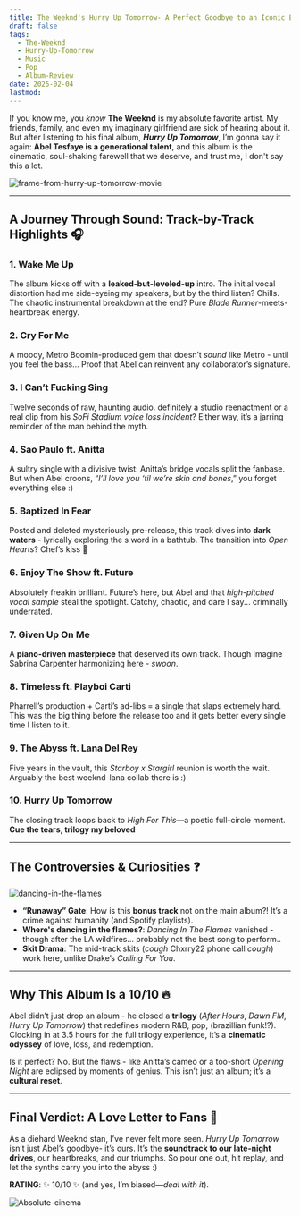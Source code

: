 ```yaml
---
title: The Weeknd's Hurry Up Tomorrow- A Perfect Goodbye to an Iconic Era
draft: false
tags:
  - The-Weeknd
  - Hurry-Up-Tomorrow
  - Music
  - Pop
  - Album-Review
date: 2025-02-04
lastmod:
---
```

If you know me, you *know* **The Weeknd** is my absolute favorite artist. My friends, family, and even my imaginary girlfriend are sick of hearing about it. But after listening to his final album, ***Hurry Up Tomorrow***, I’m gonna say it again: **Abel Tesfaye is a generational talent**, and this album is the cinematic, soul-shaking farewell that we deserve, and trust me, I don't say this a lot.

![frame-from-hurry-up-tomorrow-movie](https://preview.redd.it/the-cinematography-is-gonna-be-fucking-insane-v0-u3qo4pzcs5he1.png?width=1080&crop=smart&auto=webp&s=f50da32865450483ba9c842c93270e8d21c2da92)

---

## **A Journey Through Sound: Track-by-Track Highlights** 🎧

### **1. Wake Me Up**  
The album kicks off with a **leaked-but-leveled-up** intro. The initial vocal distortion had me side-eyeing my speakers, but by the third listen? Chills. The chaotic instrumental breakdown at the end? Pure *Blade Runner*-meets-heartbreak energy.  

### **2. Cry For Me**  
A moody, Metro Boomin-produced gem that doesn’t *sound* like Metro - until you feel the bass... Proof that Abel can reinvent any collaborator’s signature. 

### **3. I Can’t Fucking Sing**  
Twelve seconds of raw, haunting audio. definitely a studio reenactment or a real clip from his *SoFi Stadium voice loss incident*? Either way, it’s a jarring reminder of the man behind the myth.  

### **4. Sao Paulo ft. Anitta**  
A sultry single with a divisive twist: Anitta’s bridge vocals split the fanbase. But when Abel croons, “*I’ll love you ‘til we’re skin and bones*,” you forget everything else :)

### **5. Baptized In Fear**  
Posted and deleted mysteriously pre-release, this track dives into **dark waters** - lyrically exploring the s word in a bathtub. The transition into *Open Hearts*? Chef’s kiss 🤌

### **6. Enjoy The Show ft. Future**  
Absolutely freakin brilliant. Future’s here, but Abel and that *high-pitched vocal sample* steal the spotlight. Catchy, chaotic, and dare I say... criminally underrated.  

### **7. Given Up On Me**  
A **piano-driven masterpiece** that deserved its own track. Though Imagine Sabrina Carpenter harmonizing here - *swoon*. 

### **8. Timeless ft. Playboi Carti**  
Pharrell’s production + Carti’s ad-libs = a single that slaps extremely hard. This was the big thing before the release too and it gets better every single time I listen to it.  

### **9. The Abyss ft. Lana Del Rey**  
Five years in the vault, this *Starboy x Stargirl* reunion is worth the wait. Arguably the best weeknd-lana collab there is :) 

### **10. Hurry Up Tomorrow**  
The closing track loops back to *High For This*—a poetic full-circle moment. **Cue the tears, trilogy my beloved**

---

## **The Controversies & Curiosities** ❓

![dancing-in-the-flames](https://media.pitchfork.com/photos/66e43e20b9f81dadc2efc50b/2:1/w_2560%2Cc_limit/The-Weeknd.jpg)

- **“Runaway” Gate**: How is this **bonus track** not on the main album?! It’s a crime against humanity (and Spotify playlists).  
- **Where's dancing in the flames?**: *Dancing In The Flames* vanished - though after the LA wildfires... probably not the best song to perform..
- **Skit Drama**: The mid-track skits (*cough* Chxrry22 phone call *cough*) work here, unlike Drake’s *Calling For You*.  

---

## **Why This Album Is a 10/10** 🔥

Abel didn’t just drop an album - he closed a **trilogy** (*After Hours*, *Dawn FM*, *Hurry Up Tomorrow*) that redefines modern R&B, pop, (brazillian funk!?). Clocking in at 3.5 hours for the full trilogy experience, it’s a **cinematic odyssey** of love, loss, and redemption.  

Is it perfect? No. But the flaws - like Anitta’s cameo or a too-short *Opening Night* are eclipsed by moments of genius. This isn’t just an album; it’s a **cultural reset**.  

---

## **Final Verdict: A Love Letter to Fans** 💌

As a diehard Weeknd stan, I’ve never felt more seen. *Hurry Up Tomorrow* isn’t just Abel’s goodbye- it’s ours. It’s the **soundtrack to our late-night drives**, our heartbreaks, and our triumphs. So pour one out, hit replay, and let the synths carry you into the abyss :)

**RATING**: ✨ 10/10 ✨ (and yes, I’m biased—*deal with it*).  

![Absolute-cinema](https://i.redd.it/2wkr1s44m5he1.jpeg)